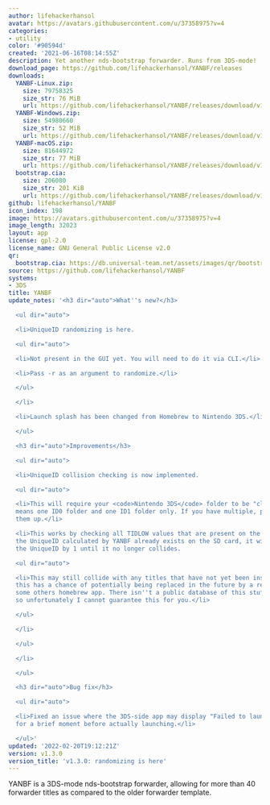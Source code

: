 ```yaml
---
author: lifehackerhansol
avatar: https://avatars.githubusercontent.com/u/37358975?v=4
categories:
- utility
color: '#90594d'
created: '2021-06-16T08:14:55Z'
description: Yet another nds-bootstrap forwarder. Runs from 3DS-mode!
download_page: https://github.com/lifehackerhansol/YANBF/releases
downloads:
  YANBF-Linux.zip:
    size: 79758325
    size_str: 76 MiB
    url: https://github.com/lifehackerhansol/YANBF/releases/download/v1.3.0/YANBF-Linux.zip
  YANBF-Windows.zip:
    size: 54980660
    size_str: 52 MiB
    url: https://github.com/lifehackerhansol/YANBF/releases/download/v1.3.0/YANBF-Windows.zip
  YANBF-macOS.zip:
    size: 81644972
    size_str: 77 MiB
    url: https://github.com/lifehackerhansol/YANBF/releases/download/v1.3.0/YANBF-macOS.zip
  bootstrap.cia:
    size: 206080
    size_str: 201 KiB
    url: https://github.com/lifehackerhansol/YANBF/releases/download/v1.3.0/bootstrap.cia
github: lifehackerhansol/YANBF
icon_index: 198
image: https://avatars.githubusercontent.com/u/37358975?v=4
image_length: 32023
layout: app
license: gpl-2.0
license_name: GNU General Public License v2.0
qr:
  bootstrap.cia: https://db.universal-team.net/assets/images/qr/bootstrap-cia.png
source: https://github.com/lifehackerhansol/YANBF
systems:
- 3DS
title: YANBF
update_notes: '<h3 dir="auto">What''s new?</h3>

  <ul dir="auto">

  <li>UniqueID randomizing is here.

  <ul dir="auto">

  <li>Not present in the GUI yet. You will need to do it via CLI.</li>

  <li>Pass -r as an argument to randomize.</li>

  </ul>

  </li>

  <li>Launch splash has been changed from Homebrew to Nintendo 3DS.</li>

  </ul>

  <h3 dir="auto">Improvements</h3>

  <ul dir="auto">

  <li>UniqueID collision checking is now implemented.

  <ul dir="auto">

  <li>This will require your <code>Nintendo 3DS</code> folder to be "clean". This
  means one ID0 folder and one ID1 folder only. If you have multiple, please clean
  them up.</li>

  <li>This works by checking all TIDLOW values that are present on the SD card. If
  the UniqueID calculated by YANBF already exists on the SD card, it will simply increment
  the UniqueID by 1 until it no longer collides.

  <ul dir="auto">

  <li>This may still collide with any titles that have not yet been installed. So
  this has a chance of potentially being replaced in the future by a retail game or
  some others homebrew app. There isn''t a public database of this stuff or anything
  so unfortunately I cannot guarantee this for you.</li>

  </ul>

  </li>

  </ul>

  </li>

  </ul>

  <h3 dir="auto">Bug fix</h3>

  <ul dir="auto">

  <li>Fixed an issue where the 3DS-side app may display "Failed to launch CIA" error
  for a brief moment before actually launching.</li>

  </ul>'
updated: '2022-02-20T19:12:21Z'
version: v1.3.0
version_title: 'v1.3.0: randomizing is here'
---
```

YANBF is a 3DS-mode nds-bootstrap forwarder, allowing for more than 40 forwarder titles as compared to the older forwarder template.